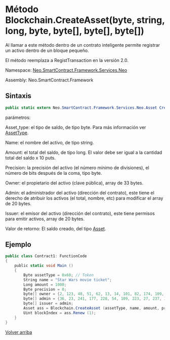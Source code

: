 # Método Blockchain.CreateAsset(byte, string, long, byte, byte[], byte[], byte[])

Al llamar a este método dentro de un contrato inteligente permite registrar un activo dentro de un bloque pequeño.

El método reemplaza a RegistTransaction en la versión 2.0.

Namespace: [Neo.SmartContract.Framework.Services.Neo](../../neo.md)

Assembly: Neo.SmartContract.Framework

## Sintaxis

```c#
public static extern Neo.SmartContract.Framework.Services.Neo.Asset CreateAsset (byte asset_type, string name, long amount, byte precision, byte[] owner, byte[] admin, byte[] issuer)
```

parámetros:

Asset_type: el tipo de saldo, de tipo byte. Para más información ver [AssetType](../Asset/AssetType.md).

Name: el nombre del activo, de tipo string.

Amount: el total del saldo, de tipo long. El valor debe ser igual a la cantidad total del saldo x 10 puts.

Precision: la precisión del activo (el número mínimo de divisiones), el número de bits después de la coma, tipo byte.

Owner: el propietario del activo (clave pública), array de 33 bytes.

Admin: el administrador del activo (dirección del contrato), este tiene el derecho de atribuir los activos (el total, nombre, etc) para modificar el array de 20 bytes.

Issuer: el emisor del activo (dirección del contrato), este tiene permisos para emitir activos, array de 20 bytes.

Valor de retorno: El saldo creado, del tipo [Asset](../Asset.md).

## Ejemplo

```c#
public class Contract1: FunctionCode
{
    public static void Main ()
    {
        Byte assetType = 0x60; // Token
        String name = "Star Wars movie ticket";
        Long amount = 1000;
        Byte precision = 0;
        byte[] owner = {2, 123, 48, 51, 62, 13, 14, 101, 82, 174, 109, 29, 169, 249, 64, 159, 85, 30, 53, 238, 151, 25, 48, 94, 148, 93, 196, 220, 186, 153, 132, 86, 202};
        byte[] admin = {36, 23, 241, 177, 228, 54, 109, 223, 27, 237, 139, 54, 207, 38, 132, 101, 172, 3, 10, 73};
        byte[] issuer = admin;
        Asset ass = Blockchain.CreateAsset (assetType, name, amount, precision, owner, admin, issuer);
        Uint blockIndex = ass.Renew (1);
    }
}
```



[Volver arriba](../Blockchain.md)
